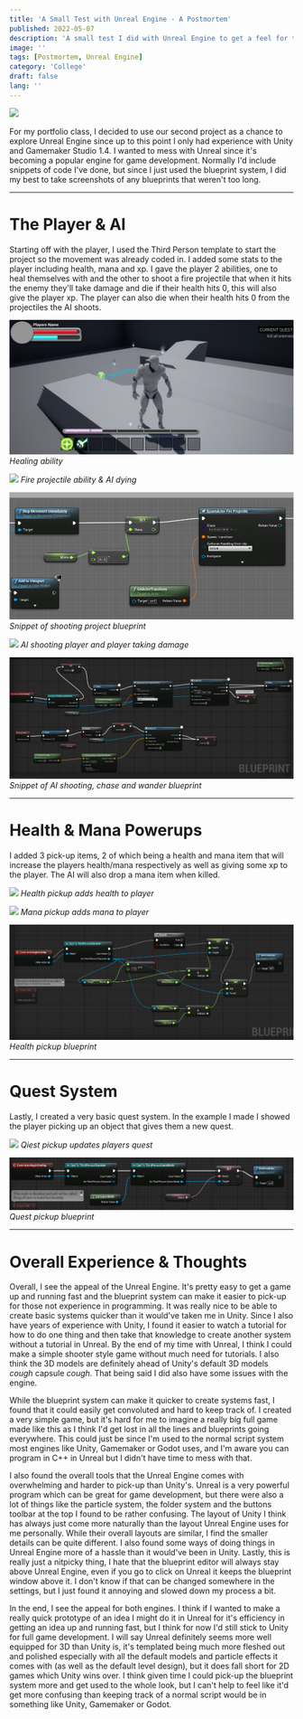 ```yaml
---
title: 'A Small Test with Unreal Engine - A Postmortem'
published: 2022-05-07
description: 'A small test I did with Unreal Engine to get a feel for the engine'
image: ''
tags: [Postmortem, Unreal Engine]
category: 'College'
draft: false 
lang: ''
---
```


![](src/assets/images/small_unreal_test/SmallUnrealTestDEMO.gif)

For my portfolio class, I decided to use our second project as a chance to explore Unreal Engine since up to this point I only had experience with Unity and Gamemaker Studio 1.4. I wanted to mess with Unreal since it's becoming a popular engine for game development.  Normally I'd include snippets of code I've done, but since I just used the blueprint system, I did my best to take screenshots of any blueprints that weren't too long.

---

# The Player & AI

Starting off with the player, I used the Third Person template to start the project so the movement was already coded in. I added some stats to the player including health, mana and xp. I gave the player 2 abilities, one to heal themselves with and the other to shoot a fire projectile that when it hits the enemy they'll take damage and die if their health hits 0, this will also give the player xp. The player can also die when their health hits 0 from the projectiles the AI shoots.

![](src/assets/images/small_unreal_test/SmallUnrealTestHealthDEMO.gif)
*Healing ability*

![](src/assets/images/small_unreal_test/SmallUnrealTestDamageDEMO.gif)
*Fire projectile ability & AI dying*

![](src/assets/images/small_unreal_test/SmallUnrealTestShootBulletBlueprint.png)
*Snippet of shooting project blueprint*

![](src/assets/images/small_unreal_test/SmallUnrealTestAIShootChaseDEMO.gif)
*AI shooting player and player taking damage*

![](src/assets/images/small_unreal_test/SmallUnrealTestAIBlueprint.png)
*Snippet of AI shooting, chase and wander blueprint*

---

# Health & Mana Powerups

I added 3 pick-up items, 2 of which being a health and mana item that will increase the players health/mana respectively as well as giving some xp to the player. The AI will also drop a mana item when killed.

![](src/assets/images/small_unreal_test/SmallUnrealTestHealthPickupDEMO.gif)
*Health pickup adds health to player*

![](src/assets/images/small_unreal_test/SmallUnrealTestManaPickupsDEMO.gif)
*Mana pickup adds mana to player*

![](src/assets/images/small_unreal_test/SmallUnrealTestHealthPickuoBlueprint.png)
*Health pickup blueprint*

---

# Quest System

Lastly, I created a very basic quest system. In the example I made I showed the player picking up an object that gives them a new quest.

![](src/assets/images/small_unreal_test/SmallUnrealTestQuestPickupDEMO.gif)
*Qiest pickup updates players quest*

![](src/assets/images/small_unreal_test/SmallUnrealTestQuestPickupBlueprint.png)
*Quest pickup blueprint*

---

# Overall Experience & Thoughts

Overall, I see the appeal of the Unreal Engine. It's pretty easy to get a game up and running fast and the blueprint system can make it easier to pick-up for those not experience in programming. It was really nice to be able to create basic systems quicker than it would've taken me in Unity. Since I also have years of experience with Unity, I found it easier to watch a tutorial for how to do one thing and then take that knowledge to create another system without a tutorial in Unreal. By the end of my time with Unreal, I think I could make a simple shooter style game without much need for tutorials. I also think the 3D models are definitely ahead of Unity's default 3D models *cough* capsule *cough*.  That being said I did also have some issues with the engine.

While the blueprint system can make it quicker to create systems fast, I found that it could easily get convoluted and hard to keep track of. I created a very simple game, but it's hard for me to imagine a really big full game made like this as I think I'd get lost in all the lines and blueprints going everywhere. This could just be since I'm used to the normal script system most engines like Unity, Gamemaker or Godot uses, and I'm aware you can program in C++ in Unreal but I didn't have time to mess with that.

I also found the overall tools that the Unreal Engine comes with overwhelming and harder to pick-up than Unity's. Unreal is a very powerful program which can be great for game development, but there were also a lot of things like the particle system, the folder system and the buttons toolbar at the top I found to be rather confusing. The layout of Unity I think has always just come more naturally than the layout Unreal Engine uses for me personally. While their overall layouts are similar, I find the smaller details can be quite different. I also found some ways of doing things in Unreal Engine more of a hassle than it would've been in Unity. Lastly, this is really just a nitpicky thing, I hate that the blueprint editor will always stay above Unreal Engine, even if you go to click on Unreal it keeps the blueprint window above it. I don't know if that can be changed somewhere in the settings, but I just found it annoying and slowed down my process a bit.

In the end, I see the appeal for both engines. I think if I wanted to make a really quick prototype of an idea I might do it in Unreal for it's efficiency in getting an idea up and running fast, but I think for now I'd still stick to Unity for full game development. I will say Unreal definitely seems more well equipped for 3D than Unity is, it's templated being much more fleshed out and polished especially with all the default models and particle effects it comes with (as well as the default level design), but it does fall short for 2D games which Unity wins over. I think given time I could pick-up the blueprint system more and get used to the whole look, but I can't help to feel like it'd get more confusing than keeping track of a normal script would be in something like Unity, Gamemaker or Godot. 